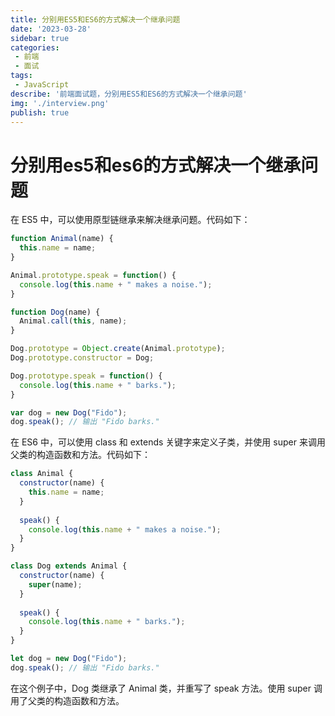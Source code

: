 ```yaml
---
title: 分别用ES5和ES6的方式解决一个继承问题
date: '2023-03-28'
sidebar: true
categories:
 - 前端
 - 面试
tags:
 - JavaScript
describe: '前端面试题，分别用ES5和ES6的方式解决一个继承问题'
img: './interview.png'
publish: true
---
```

# 分别用es5和es6的方式解决一个继承问题

在 ES5 中，可以使用原型链继承来解决继承问题。代码如下：
```js
function Animal(name) {
  this.name = name;
}

Animal.prototype.speak = function() {
  console.log(this.name + " makes a noise.");
}

function Dog(name) {
  Animal.call(this, name);
}

Dog.prototype = Object.create(Animal.prototype);
Dog.prototype.constructor = Dog;

Dog.prototype.speak = function() {
  console.log(this.name + " barks.");
}

var dog = new Dog("Fido");
dog.speak(); // 输出 "Fido barks."

```
在 ES6 中，可以使用 class 和 extends 关键字来定义子类，并使用 super 来调用父类的构造函数和方法。代码如下：
```js
class Animal {
  constructor(name) {
    this.name = name;
  }
  
  speak() {
    console.log(this.name + " makes a noise.");
  }
}

class Dog extends Animal {
  constructor(name) {
    super(name);
  }
  
  speak() {
    console.log(this.name + " barks.");
  }
}

let dog = new Dog("Fido");
dog.speak(); // 输出 "Fido barks."
```
在这个例子中，Dog 类继承了 Animal 类，并重写了 speak 方法。使用 super 调用了父类的构造函数和方法。
